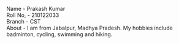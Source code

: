 Name - Prakash Kumar  
Roll No, - 210122033  
Branch - CST  
About - I am from Jabalpur, Madhya Pradesh. My hobbies include badminton, cycling, swimming and hiking.
